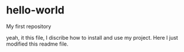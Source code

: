 # hello-world
My first repository

yeah, it this file, I discribe how to install and use my project.
Here I just modified this readme file.

